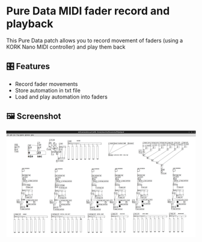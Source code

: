 # Pure Data MIDI fader record and playback

This Pure Data patch allows you to record movement of faders (using a KORK Nano MIDI controller) and play them back

## 🎛️ Features

- Record fader movements
- Store automation in txt file
- Load and play automation into faders
  
## 🖼️ Screenshot

![Pure Data fader automation](screenshot.png)
